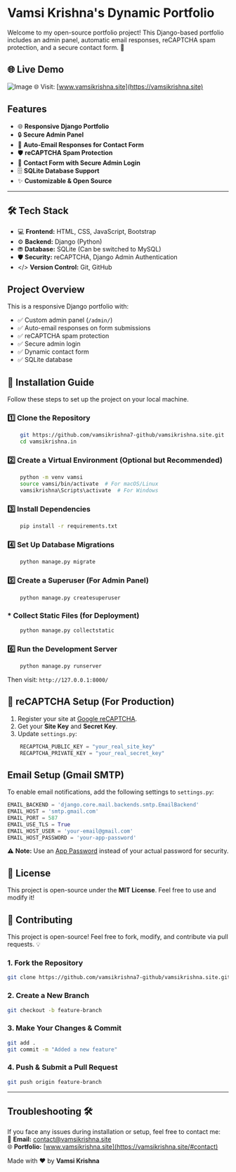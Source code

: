 # Vamsi Krishna's Dynamic Portfolio

Welcome to my open-source portfolio project! This Django-based portfolio includes an admin panel, automatic email responses, reCAPTCHA spam protection, and a secure contact form. 🚀
## 🌐 Live Demo

![Image](https://github.com/user-attachments/assets/02498b93-7f79-41b8-977a-7dbe3511b7e7)
🌐 Visit: [www.vamsikrishna.site](https://vamsikrishna.site)

## Features

- 🌐 **Responsive Django Portfolio**
- 🔒 **Secure Admin Panel**
- 📩 **Auto-Email Responses for Contact Form**
- 🛡 **reCAPTCHA Spam Protection**
- 🔐 **Contact Form with Secure Admin Login**
- 🗄 **SQLite Database Support**
- ✨ **Customizable & Open Source**

---

## 🛠 Tech Stack

- 💻 **Frontend:** HTML, CSS, JavaScript, Bootstrap
- ⚙️ **Backend:** Django (Python)
- ⛃ **Database:** SQLite (Can be switched to MySQL)
- 🛡️ **Security:** reCAPTCHA, Django Admin Authentication
- </> **Version Control:** Git, GitHub

## Project Overview
This is a responsive Django portfolio with:
- ✅ Custom admin panel (`/admin/`)
- ✅ Auto-email responses on form submissions
- ✅ reCAPTCHA spam protection
- ✅ Secure admin login
- ✅ Dynamic contact form
- ✅ SQLite database

## 🚀 Installation Guide

Follow these steps to set up the project on your local machine.

### 1️⃣ Clone the Repository

```bash
    git https://github.com/vamsikrishna7-github/vamsikrishna.site.git
    cd vamsikrishna.in
```

### 2️⃣ Create a Virtual Environment (Optional but Recommended)

```bash
    python -m venv vamsi
    source vamsi/bin/activate  # For macOS/Linux
    vamsikrishna\Scripts\activate  # For Windows
```

### 3️⃣ Install Dependencies

```bash
    pip install -r requirements.txt
```

### 4️⃣ Set Up Database Migrations

```bash
    python manage.py migrate
```

### 5️⃣ Create a Superuser (For Admin Panel)

```bash
    python manage.py createsuperuser
```
### * Collect Static Files (for Deployment)

```bash
    python manage.py collectstatic
```
### 6️⃣ Run the Development Server

```bash
    python manage.py runserver
```

Then visit: `http://127.0.0.1:8000/`

## 🔑 reCAPTCHA Setup (For Production)

1. Register your site at [Google reCAPTCHA](https://www.google.com/recaptcha/admin/create).
2. Get your **Site Key** and **Secret Key**.
3. Update `settings.py`:

```python
    RECAPTCHA_PUBLIC_KEY = "your_real_site_key"
    RECAPTCHA_PRIVATE_KEY = "your_real_secret_key"
```
## Email Setup (Gmail SMTP)
To enable email notifications, add the following settings to `settings.py`:
```python
EMAIL_BACKEND = 'django.core.mail.backends.smtp.EmailBackend'
EMAIL_HOST = 'smtp.gmail.com'
EMAIL_PORT = 587
EMAIL_USE_TLS = True
EMAIL_HOST_USER = 'your-email@gmail.com'
EMAIL_HOST_PASSWORD = 'your-app-password'
```
⚠️ **Note:** Use an [App Password](https://myaccount.google.com/apppasswords) instead of your actual password for security.

## 📜 License

This project is open-source under the **MIT License**. Feel free to use and modify it!

## 🎯 Contributing

This project is open-source! Feel free to fork, modify, and contribute via pull requests. 💡

### 1. Fork the Repository

```bash
git clone https://github.com/vamsikrishna7-github/vamsikrishna.site.git
```

### 2. Create a New Branch

```bash
git checkout -b feature-branch
```

### 3. Make Your Changes & Commit

```bash
git add .
git commit -m "Added a new feature"
```

### 4. Push & Submit a Pull Request

```bash
git push origin feature-branch
```

---

## Troubleshooting 🛠
If you face any issues during installation or setup, feel free to contact me:                                                                                
📧 **Email:** contact@vamsikrishna.site                             
🌐 **Portfolio:** [www.vamsikrishna.site](https://vamsikrishna.site/#contact)

Made with ❤️ by **Vamsi Krishna**

